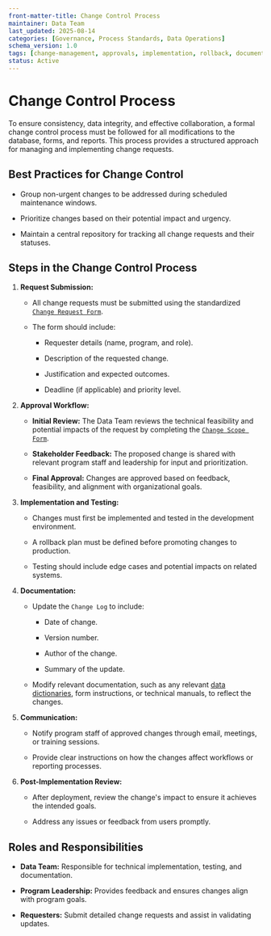 ```yaml
---
front-matter-title: Change Control Process  
maintainer: Data Team  
last_updated: 2025-08-14  
categories: [Governance, Process Standards, Data Operations]  
schema_version: 1.0  
tags: [change-management, approvals, implementation, rollback, documentation, stakeholder-review, testing, production-deployment, form-changes, report-updates, data-integrity]  
status: Active  
---
```


# Change Control Process

To ensure consistency, data integrity, and effective collaboration, a formal change control process must be followed for all modifications to the database, forms, and reports. This process provides a structured approach for managing and implementing change requests.

## Best Practices for Change Control

- Group non-urgent changes to be addressed during scheduled maintenance windows.

- Prioritize changes based on their potential impact and urgency.

- Maintain a central repository for tracking all change requests and their statuses.

## Steps in the Change Control Process

1. **Request Submission:**

    - All change requests must be submitted using the standardized [`Change Request Form`](/docs/data-team-processes/change-request-form.md).

    - The form should include:

        - Requester details (name, program, and role).

        - Description of the requested change.

        - Justification and expected outcomes.

        - Deadline (if applicable) and priority level.

2. **Approval Workflow:**

    - **Initial Review:** The Data Team reviews the technical feasibility and potential impacts of the request by completing the [`Change Scope Form`](/docs/data-team-processes/change-scope-form.md).

    - **Stakeholder Feedback:** The proposed change is shared with relevant program staff and leadership for input and prioritization.

    - **Final Approval:** Changes are approved based on feedback, feasibility, and alignment with organizational goals.

3. **Implementation and Testing:**

    - Changes must first be implemented and tested in the development environment.

    - A rollback plan must be defined before promoting changes to production.

    - Testing should include edge cases and potential impacts on related systems.

4. **Documentation:**

    - Update the `Change Log` to include:

        - Date of change.

        - Version number.

        - Author of the change.

        - Summary of the update.

    - Modify relevant documentation, such as any relevant [data dictionaries](/docs/data-dictionaries/), form instructions, or technical manuals, to reflect the changes.

5. **Communication:**

    - Notify program staff of approved changes through email, meetings, or training sessions.

    - Provide clear instructions on how the changes affect workflows or reporting processes.

6. **Post-Implementation Review:**

    - After deployment, review the change's impact to ensure it achieves the intended goals.

    - Address any issues or feedback from users promptly.

## Roles and Responsibilities

- **Data Team:** Responsible for technical implementation, testing, and documentation.

- **Program Leadership:** Provides feedback and ensures changes align with program goals.

- **Requesters:** Submit detailed change requests and assist in validating updates.
